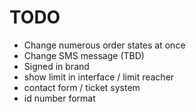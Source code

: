 # TODO

* Change numerous order states at once
* Change SMS message (TBD)
* Signed in brand
* show limit in interface / limit reacher
* contact form / ticket system
* id number format
